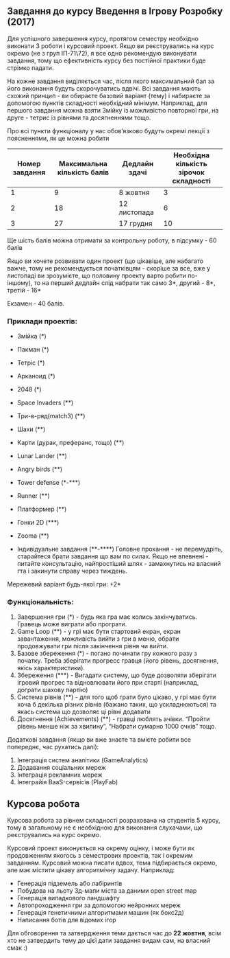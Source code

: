 ## Завдання до курсу Введення в Ігрову Розробку (2017)

Для успішного завершення курсу, протягом семестру необхідно виконати 3 роботи і курсовий проект. Якщо ви реєструвались на курс окремо (не з груп ІП-71\72), я все одно рекомендую виконувати завдання, тому що ефективність курсу без постійної практики буде стрімко падати.

На кожне завдання виділяється час, після якого максимальний бал за його виконання будуть скорочуватись вдвічі. Всі завдання мають схожий принцип - ви обираєте базовий варіант (тему) і набираєте за допомогою пунктів складності необхідний мінімум. Наприклад, для першого завдання можна взяти Змійку із можливістю повторної гри, на друге - тетрис із рівнями та досягненнями тощо.

Про всі пункти функціоналу у нас обов’язково будуть окремі лекції з поясненнями, як це можна робити

Номер завдання | Максимальна кількість балів | Дедлайн здачі | Необхідна кількість зірочок складності
---------------|-----------------------------|---------------|---------------------------------------
1 | 9 | 8 жовтня | 3 
2 | 18 | 12 листопада | 6
3 | 27 | 17 грудня | 10

Ще шість балів можна отримати за контрольну роботу, в підсумку - 60 балів

Якщо ви хочете розвивати один проект (що цікавіше, але набагато важче, тому не рекомендується початківцям - скоріше за все, вже у листопаді ви зрозумієте, що половину проекту варто робити по-іншому), то на перший дедлайн слід набрати так само 3\*, другий - 8\*, третій - 16\*

Екзамен - 40 балів.

### Приклади проектів:

* Змійка (\*)
* Пакман (\*)
* Тетріс (\*)
* Арканоид (\*)
* 2048 (\*)
* Space Invaders (\*\*)
* Три-в-ряд(match3) (\*\*)
* Шахи (\*\*)
* Карти (дурак, преферанс, тощо) (\*\*)
* Lunar Lander (\*\*) 
* Angry birds (\*\*)
* Tower defense (\*-\*\*\*)
* Runner (\*\*)
* Платформер (\*\*)
* Гонки 2D (\*\*\*)
* Zooma (\*\*)

* Індивідуальне завдання (\*\*-\*\*\*\*)
Головне прохання - не перемудріть, старайтеся брати завдання що вам по силах. Якщо не впевнені - питайте консультацію, найпростіший шлях - замахнутись на власний гта і закинути справу через тиждень. 

Мережевий варіант будь-якої гри: +2*

### Функціональнiсть:

1. Завершення гри (\*) - будь яка гра має колись закінчуватись. Гравець може виграти або програти.
2. Game Loop (\*\*) - у грі має бути стартовий екран, екран завантаження, можливість вийти з гри в меню, обрати продовжувати гри після закінчення рівня чи вийти.
3. Базове збереження (\*) - погано починати гру кожного разу з початку. Треба зберігати прогресс гравця (його рівень, досягнення, якісь характеристики).
4. Збереження (\*\*\*) - Вигадати систему, що буде дозволяти зберігати ігровий прогрес та відновлювати його при старті (наприклад, дограти шахову партію)
5. Система рівнів (\*\*) - для того щоб грати було цікаво, у грі має бути хоча б декілька різних рівнів (бажано таких, що ускладнюються) та якась система що дозволяє ці рівні додавати
6. Досягнення (Achievements) (\*\*) - гравці люблять ачівки. “Пройти рівень менше ніж за хвилину”, “Набрати сумарно 1000 очків” тощо.

Додаткові завдання (якщо ви вже знаєте та вмієте робити все попереднє, час рухатись далі):
1. Інтеграція систем аналітики (GameAnalytics)
2. Додавання соціальних мереж 
3. Інтеграція рекламних мереж
4. Інтеграйія BaaS-сервісів (PlayFab)


## Курсова робота

Курсова робота за рівнем складності розрахована на студентів 5 курсу, тому в загальному не є необхідною для виконання слухачами, що реєструвались на курс окремо.

Курсовий проект виконується на окрему оцінку, і може бути як продовженням якогось з семестрових проектів, так і окремим завданням. Курсовий можна писати вдвох, тема підбирається окремо, але має містити цікаву алгоритмічну задачу. Наприклад:
* Генерація підземель або лабіринтів
* Побудова на льоту 3д-мапи міста за даними open street map
* Генерація випадкового ландшафту
* Автопроходження гри за допомогою нейронних мереж
* Генерація генетичними алгоритмами машин (як бокс2д)
* Написання ботів для відомих ігор

Для обговорення та затвердження теми дається час до **22 жовтня**, всім хто не затвердить тему до цієї дати завдання видам сам, на власний смак :)
